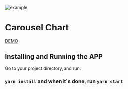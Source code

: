 ![example](https://user-images.githubusercontent.com/39131869/104853065-4004b880-58dd-11eb-85a0-c0ae3b4b2260.png)

# Carousel Chart

[DEMO](https://mateusscm.github.io/carousel-chart/)

## Installing and Running the APP 

Go to your project directory, and run:
### `yarn install` and when it´s done, run `yarn start`


